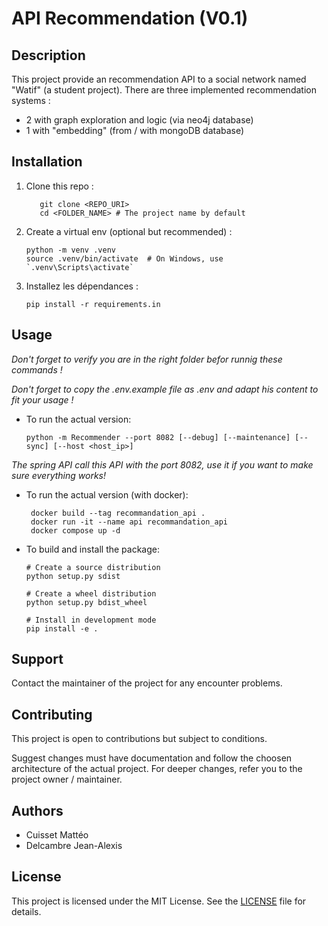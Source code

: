 # API Recommendation (V0.1)

## Description

This project provide an recommendation API to a social network named "Watif" (a student project). There are three implemented recommendation systems :

- 2 with graph exploration and logic (via neo4j database)
- 1 with "embedding" (from / with mongoDB  database)

## Installation

1. Clone this repo :

   ```shell
      git clone <REPO_URI>
      cd <FOLDER_NAME> # The project name by default
   ```
2. Create a virtual env (optional but recommended)  :

   ```shell
   python -m venv .venv
   source .venv/bin/activate  # On Windows, use `.venv\Scripts\activate`
   ```
3. Installez les dépendances :

   ```shell
   pip install -r requirements.in
   ```

## Usage

*Don't forget to verify you are in the right folder befor runnig these commands !*

*Don't forget to copy the .env.example file as .env and adapt his content to fit your usage !*

- To run the actual version:

  ```shell
  python -m Recommender --port 8082 [--debug] [--maintenance] [--sync] [--host <host_ip>]
  ```
  
_The spring API call this API with the port 8082, use it if you want to make sure everything works!_
- To run the actual version (with docker):

  ```shell
   docker build --tag recommandation_api .
   docker run -it --name api recommandation_api
   docker compose up -d
  ```
- To build and install the package:

  ```shell
  # Create a source distribution
  python setup.py sdist

  # Create a wheel distribution
  python setup.py bdist_wheel

  # Install in development mode
  pip install -e .
  ```

## Support

Contact the maintainer of the project for any encounter problems.

## Contributing

This project is open to contributions but subject to conditions.

Suggest changes must have documentation and follow the choosen architecture of the actual project. For deeper changes, refer you to the project owner / maintainer.

## Authors

- Cuisset Mattéo
- Delcambre Jean-Alexis

## License

This project is licensed under the MIT License. See the [LICENSE](./LICENSE) file for details.
